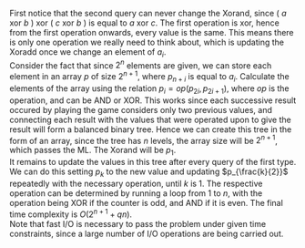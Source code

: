 First notice that the second query can never change the Xorand, since  ( $a$ xor $b$ ) xor ( $c$ xor $b$ ) is equal to $a$ xor $c$. The first operation is xor, hence from the first operation onwards, every value is the same. This means there is only one operation we really need to think about, which is updating the Xoradd once we change an element of $a_i$.</br>
Consider the fact that since $2^n$ elements are given, we can store each element in an array $p$ of size $2^{n+1}$, where $p_{n+i}$ is equal to $a_{i}$. Calculate the elements of the array using the relation $p_i = op(p_{2i},p_{2i+1})$, where $op$ is the operation, and can be AND or XOR. This works since each successive result occured by playing the game considers only two previous values, and connecting each result with the values that were operated upon to give the result will form a balanced binary tree. Hence we can create this tree in the form of an array, since the tree has $n$ levels, the array size will be $2^{n+1}$, which passes the ML. The Xorand will be $p_1$.</br>
It remains to update the values in this tree after every query of the first type. We can do this setting $p_{k}$ to the new value and updating $p_{\frac{k}{2}}$ repeatedly with the necessary operation, until $k$ is 1. The respective operation can be determined by running a loop from $1$ to $n$, with the operation being XOR if the counter is odd, and AND if it is even. The final time complexity is $O(2^{n+1}+qn)$.</br>
Note that fast I/O is necessary to pass the problem under given time constraints, since a large number of I/O operations are being carried out.
